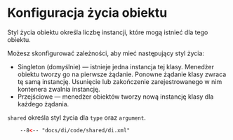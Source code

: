 # Konfiguracja życia obiektu

Styl życia obiektu określa liczbę instancji, które mogą istnieć dla tego obiektu.

Możesz skonfigurować zależności, aby mieć następujący styl życia:

- Singleton (domyślnie) — istnieje jedna instancja tej klasy. Menedżer obiektu tworzy go na pierwsze żądanie. Ponowne żądanie klasy zwraca tę samą instancję. Usunięcie lub zakończenie zarejestrowanego w nim kontenera zwalnia instancję.
- Przejściowe — menedżer obiektów tworzy nową instancję klasy dla każdego żądania.

`shared` określa styl życia dla `type` oraz `argument`.

```xml
    --8<-- "docs/di/code/shared/di.xml"
```

